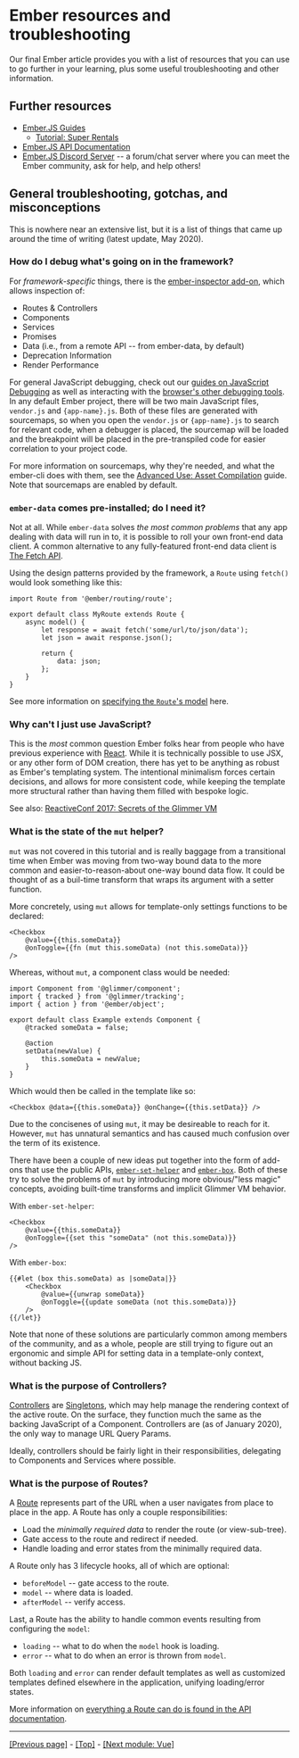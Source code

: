 # Ember resources and troubleshooting

Our final Ember article provides you with a list of resources that you can use to go further in your learning, plus some useful troubleshooting and other information.

## Further resources

* [Ember.JS Guides](https://guides.emberjs.com/release/)
    - [Tutorial: Super Rentals](https://guides.emberjs.com/release/tutorial/part-1/)
* [Ember.JS API Documentation](https://api.emberjs.com/ember/release)
* [Ember.JS Discord Server](https://discord.com/invite/emberjs) -- a forum/chat server where you can meet the Ember community, ask for help, and help others!

## General troubleshooting, gotchas, and misconceptions

This is nowhere near an extensive list, but it is a list of things that came up around the time of writing (latest update, May 2020).

### How do I debug what's going on in the framework?

For *framework-specific* things, there is the [ember-inspector add-on](https://guides.emberjs.com/release/ember-inspector/), which allows inspection of:

* Routes & Controllers
* Components
* Services
* Promises
* Data (i.e., from a remote API -- from ember-data, by default)
* Deprecation Information
* Render Performance

For general JavaScript debugging, check out our [guides on JavaScript Debugging](https://developer.mozilla.org/en-US/docs/Tools/Debugger) as well as interacting with the [browser's other debugging tools](https://developer.mozilla.org/en-US/docs/Tools). In any default Ember project, there will be two main JavaScript files, `vendor.js` and `{app-name}.js`. Both of these files are generated with sourcemaps, so when you open the `vendor.js` or `{app-name}.js` to search for relevant code, when a debugger is placed, the sourcemap will be loaded and the breakpoint will be placed in the pre-transpiled code for easier correlation to your project code.

For more information on sourcemaps, why they're needed, and what the ember-cli does with them, see the [Advanced Use: Asset Compilation](https://cli.emberjs.com/release/advanced-use/asset-compilation/) guide. Note that sourcemaps are enabled by default.

### `ember-data` comes pre-installed; do I need it?

Not at all. While `ember-data` solves *the most common problems* that any app dealing with data will run in to, it is possible to roll your own front-end data client. A common alternative to any fully-featured front-end data client is [The Fetch API](https://developer.mozilla.org/en-US/docs/Web/API/Fetch_API/Using_Fetch).

Using the design patterns provided by the framework, a `Route` using `fetch()` would look something like this:
```
import Route from '@ember/routing/route';

export default class MyRoute extends Route {
    async model() {
        let response = await fetch('some/url/to/json/data');
        let json = await response.json();

        return {
            data: json;
        };
    }
}
```
See more information on [specifying the `Route`'s model](https://guides.emberjs.com/release/routing/specifying-a-routes-model/) here.

### Why can't I just use JavaScript?

This is the *most* common question Ember folks hear from people who have previous experience with [React](https://github.com/AndrewSRea/My_Learning_Port/tree/main/JavaScript/Tools_and_Testing/Client-side_Frameworks/React/Starting_with_React#getting-started-with-react). While it is technically possible to use JSX, or any other form of DOM creation, there has yet to be anything as robust as Ember's templating system. The intentional minimalism forces certain decisions, and allows for more consistent code, while keeping the template more structural rather than having them filled with bespoke logic.

See also: [ReactiveConf 2017: Secrets of the Glimmer VM](https://www.youtube.com/watch?v=nXCSloXZ-wc)

### What is the state of the `mut` helper?

`mut` was not covered in this tutorial and is really baggage from a transitional time when Ember was moving from two-way bound data to the more common and easier-to-reason-about one-way bound data flow. It could be thought of as a buil-time transform that wraps its argument with a setter function.

More concretely, using `mut` allows for template-only settings functions to be declared:
```
<Checkbox
    @value={{this.someData}}
    @onToggle={{fn (mut this.someData) (not this.someData)}}
/>
```
Whereas, without `mut`, a component class would be needed:
```
import Component from '@glimmer/component';
import { tracked } from '@glimmer/tracking';
import { action } from '@ember/object';

export default class Example extends Component {
    @tracked someData = false;

    @action
    setData(newValue) {
        this.someData = newValue;
    }
}
```
Which would then be called in the template like so:
```
<Checkbox @data={{this.someData}} @onChange={{this.setData}} />
```
Due to the concisenes of using `mut`, it may be desireable to reach for it. However, `mut` has unnatural semantics and has caused much confusion over the term of its existence.

There have been a couple of new ideas put together into the form of add-ons that use the public APIs, [`ember-set-helper`](https://github.com/pzuraq/ember-set-helper) and [`ember-box`](https://github.com/pzuraq/ember-box). Both of these try to solve the problems of `mut` by introducing more obvious/"less magic" concepts, avoiding built-time transforms and implicit Glimmer VM behavior.

With `ember-set-helper`:
```
<Checkbox
    @value={{this.someData}}
    @onToggle={{set this "someData" (not this.someData)}}
/>
```
With `ember-box`:
```
{{#let (box this.someData) as |someData|}}
    <Checkbox
        @value={{unwrap someData}}
        @onToggle={{update someData (not this.someData)}}
    />
{{/let}}
```
Note that none of these solutions are particularly common among members of the community, and as a whole, people are still trying to figure out an ergonomic and simple API for setting data in a template-only context, without backing JS.

### What is the purpose of Controllers?

[Controllers](https://guides.emberjs.com/release/routing/controllers/) are [Singletons](https://en.wikipedia.org/wiki/Singleton_pattern), which may help manage the rendering context of the active route. On the surface, they function much the same as the backing JavaScript of a Component. Controllers are (as of January 2020), the only way to manage URL Query Params.

Ideally, controllers should be fairly light in their responsibilities, delegating to Components and Services where possible.

### What is the purpose of Routes?

A [Route](https://guides.emberjs.com/release/routing/defining-your-routes/) represents part of the URL when a user navigates from place to place in the app. A Route has only a couple responsibilities:

* Load the *minimally required data* to render the route (or view-sub-tree).
* Gate access to the route and redirect if needed.
* Handle loading and error states from the minimally required data.

A Route only has 3 lifecycle hooks, all of which are optional:

* `beforeModel` -- gate access to the route.
* `model` -- where data is loaded.
* `afterModel` -- verify access.

Last, a Route has the ability to handle common events resulting from configuring the `model`:

* `loading` -- what to do when the `model` hook is loading.
* `error` -- what to do when an error is thrown from `model`.

Both `loading` and `error` can render default templates as well as customized templates defined elsewhere in the application, unifying loading/error states.

More information on [everything a Route can do is found in the API documentation](https://api.emberjs.com/ember/release/classes/Route/).

<hr>

[[Previous page]](https://github.com/AndrewSRea/My_Learning_Port/tree/main/JavaScript/Tools_and_Testing/Client-side_Frameworks/Ember/Routing_in_Ember#routing-in-ember) - [[Top]](https://github.com/AndrewSRea/My_Learning_Port/tree/main/JavaScript/Tools_and_Testing/Client-side_Frameworks/Ember/Ember_Resources_Troubleshooting#ember-resources-and-troubleshooting) - [[Next module: Vue]]()